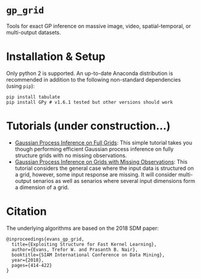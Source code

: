 # `gp_grid`
Tools for exact GP inference on massive image, video, spatial-temporal, or multi-output datasets.

# Installation & Setup
Only python 2 is supported.
An up-to-date Anaconda distribution is recommended in addition to the following non-standard dependencies (using `pip`):
```
pip install tabulate
pip install GPy # v1.6.1 tested but other versions should work
```

# Tutorials (under construction...)
* [Gaussian Process Inference on Full Grids](./tutorials/full_grid_tutorial.ipynb): This simple tutorial takes you though performing efficient Gaussian process inference on fully structure grids with no missing observations.
* [Gaussian Process Inference on Grids with Missing Observations](./tutorials/gappy_grid_tutorial.ipynb): This tutorial considers the general case where the input data is structured on a grid, however, some input response are missing. It will consider multi-output senarios as well as senarios where several input dimensions form a dimension of a grid.

# Citation
The underlying algorithms are based on the 2018 SDM paper:

```
@inproceedings{evans_gp_grid,
  title={Exploiting Structure for Fast Kernel Learning},
  author={Evans, Trefor W. and Prasanth B. Nair},
  booktitle={SIAM International Conference on Data Mining},
  year={2018},
  pages={414-422}
}
```
